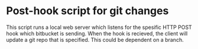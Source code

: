 # Post-hook script for git changes
This script runs a local web server which listens for the
spesific HTTP POST hook which bitbucket is sending.
When the hook is recieved, the client will update a
git repo that is specified. This could be dependent on a branch.
